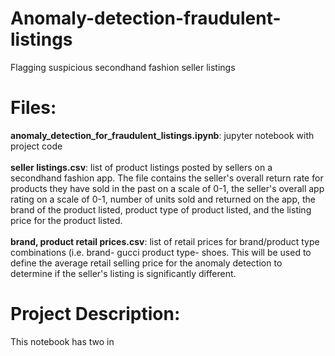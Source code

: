 # Anomaly-detection-fraudulent-listings
Flagging suspicious secondhand fashion seller listings

# Files:
**anomaly_detection_for_fraudulent_listings.ipynb**: jupyter notebook with project code <br /><br />
**seller listings.csv**: list of product listings posted by sellers on a secondhand fashion app. The file contains the seller's overall return rate for products they have sold in the past on a scale of 0-1, the seller's overall app rating on a scale of 0-1, number of units sold and returned on the app, the brand of the product listed, product type of product listed, and the listing price for the product listed. <br /><br />
**brand, product retail prices.csv**: list of retail prices for brand/product type combinations (i.e. brand- gucci  product type- shoes. This will be used to define the average 
retail selling price for the anomaly detection to determine if the seller's listing is significantly different.

# Project Description:
This notebook has two in
